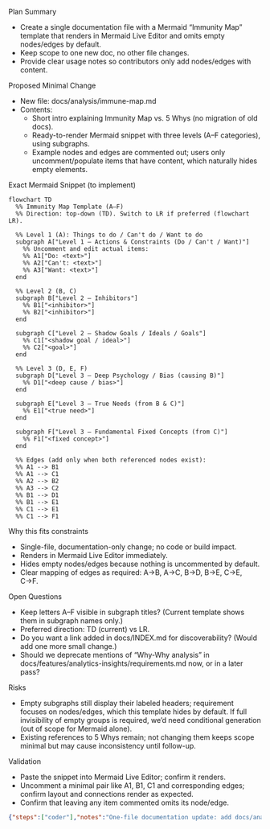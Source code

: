 Plan Summary
- Create a single documentation file with a Mermaid “Immunity Map” template that renders in Mermaid Live Editor and omits empty nodes/edges by default.
- Keep scope to one new doc, no other file changes.
- Provide clear usage notes so contributors only add nodes/edges with content.

Proposed Minimal Change
- New file: docs/analysis/immune-map.md
- Contents:
  - Short intro explaining Immunity Map vs. 5 Whys (no migration of old docs).
  - Ready-to-render Mermaid snippet with three levels (A–F categories), using subgraphs.
  - Example nodes and edges are commented out; users only uncomment/populate items that have content, which naturally hides empty elements.

Exact Mermaid Snippet (to implement)
```mermaid
flowchart TD
  %% Immunity Map Template (A–F)
  %% Direction: top-down (TD). Switch to LR if preferred (flowchart LR).

  %% Level 1 (A): Things to do / Can't do / Want to do
  subgraph A["Level 1 – Actions & Constraints (Do / Can't / Want)"]
    %% Uncomment and edit actual items:
    %% A1["Do: <text>"]
    %% A2["Can't: <text>"]
    %% A3["Want: <text>"]
  end

  %% Level 2 (B, C)
  subgraph B["Level 2 – Inhibitors"]
    %% B1["<inhibitor>"]
    %% B2["<inhibitor>"]
  end

  subgraph C["Level 2 – Shadow Goals / Ideals / Goals"]
    %% C1["<shadow goal / ideal>"]
    %% C2["<goal>"]
  end

  %% Level 3 (D, E, F)
  subgraph D["Level 3 – Deep Psychology / Bias (causing B)"]
    %% D1["<deep cause / bias>"]
  end

  subgraph E["Level 3 – True Needs (from B & C)"]
    %% E1["<true need>"]
  end

  subgraph F["Level 3 – Fundamental Fixed Concepts (from C)"]
    %% F1["<fixed concept>"]
  end

  %% Edges (add only when both referenced nodes exist):
  %% A1 --> B1
  %% A1 --> C1
  %% A2 --> B2
  %% A3 --> C2
  %% B1 --> D1
  %% B1 --> E1
  %% C1 --> E1
  %% C1 --> F1
```

Why this fits constraints
- Single-file, documentation-only change; no code or build impact.
- Renders in Mermaid Live Editor immediately.
- Hides empty nodes/edges because nothing is uncommented by default.
- Clear mapping of edges as required: A→B, A→C, B→D, B→E, C→E, C→F.

Open Questions
- Keep letters A–F visible in subgraph titles? (Current template shows them in subgraph names only.)
- Preferred direction: TD (current) vs LR.
- Do you want a link added in docs/INDEX.md for discoverability? (Would add one more small change.)
- Should we deprecate mentions of “Why-Why analysis” in docs/features/analytics-insights/requirements.md now, or in a later pass?

Risks
- Empty subgraphs still display their labeled headers; requirement focuses on nodes/edges, which this template hides by default. If full invisibility of empty groups is required, we’d need conditional generation (out of scope for Mermaid alone).
- Existing references to 5 Whys remain; not changing them keeps scope minimal but may cause inconsistency until follow-up.

Validation
- Paste the snippet into Mermaid Live Editor; confirm it renders.
- Uncomment a minimal pair like A1, B1, C1 and corresponding edges; confirm layout and connections render as expected.
- Confirm that leaving any item commented omits its node/edge.

```json
{"steps":["coder"],"notes":"One-file documentation update: add docs/analysis/immune-map.md with a ready-to-render Mermaid Immunity Map template. No other files changed to minimize scope. Template uses commented example nodes/edges so only contentful items are shown, satisfying the hide-empty requirement.","tests":"Manual: 1) Open Mermaid Live Editor and paste the snippet; verify it renders with empty groups only. 2) Uncomment A1, B1, C1, D1, E1, F1 progressively and add edges A1->B1, A1->C1, B1->D1, B1->E1, C1->E1, C1->F1; verify edges render correctly. 3) Re-comment nodes/edges to confirm they disappear without errors."}
```